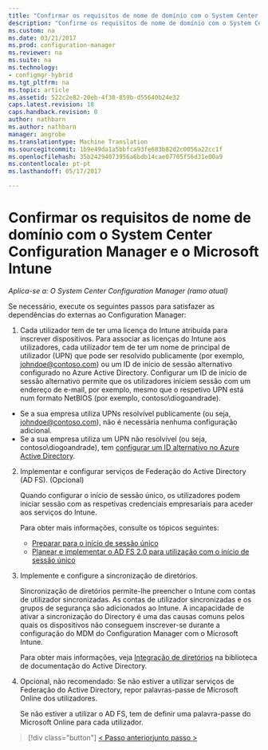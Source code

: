 ```yaml
---
title: "Confirmar os requisitos de nome de domínio com o System Center Configuration Manager | Documentos do Microsoft"
description: "Confirme os requisitos de nome de domínio com o System Center Configuration Manager."
ms.custom: na
ms.date: 03/21/2017
ms.prod: configuration-manager
ms.reviewer: na
ms.suite: na
ms.technology:
- configmgr-hybrid
ms.tgt_pltfrm: na
ms.topic: article
ms.assetid: 522c2e82-20eb-4f38-859b-d55640b24e32
caps.latest.revision: 18
caps.handback.revision: 0
author: nathbarn
ms.author: nathbarn
manager: angrobe
ms.translationtype: Machine Translation
ms.sourcegitcommit: 1b9e49da1a5bbfca93fe683b82d2c0056a22cc1f
ms.openlocfilehash: 35b24294073956a6bdb14cae07705f56d31e00a9
ms.contentlocale: pt-pt
ms.lasthandoff: 05/17/2017

---
```

# <a name="confirm-domain-name-requirements-with-system-center-configuration-manager-and-microsoft-intune"></a>Confirmar os requisitos de nome de domínio com o System Center Configuration Manager e o Microsoft Intune

*Aplica-se a: O System Center Configuration Manager (ramo atual)*

Se necessário, execute os seguintes passos para satisfazer as dependências do externas ao Configuration Manager:

1. Cada utilizador tem de ter uma licença do Intune atribuída para inscrever dispositivos. Para associar as licenças do Intune aos utilizadores, cada utilizador tem de ter um nome de principal de utilizador (UPN) que pode ser resolvido publicamente (por exemplo, johndoe@contoso.com) ou um ID de início de sessão alternativo configurado no Azure Active Directory. Configurar um ID de início de sessão alternativo permite que os utilizadores iniciem sessão com um endereço de e-mail, por exemplo, mesmo que o respetivo UPN está num formato NetBIOS (por exemplo, contoso\diogoandrade).

  - Se a sua empresa utiliza UPNs resolvível publicamente (ou seja, johndoe@contoso.com), não é necessária nenhuma configuração adicional.
  - Se a sua empresa utiliza um UPN não resolvível (ou seja, contoso\diogoandrade), tem [configurar um ID alternativo no Azure Active Directory](https://azure.microsoft.com/documentation/articles/active-directory-aadconnect-get-started-custom/#pages-under-the-section-sync).

2.  Implementar e configurar serviços de Federação do Active Directory (AD FS). (Opcional)

     Quando configurar o início de sessão único, os utilizadores podem iniciar sessão com as respetivas credenciais empresariais para aceder aos serviços do Intune.

     Para obter mais informações, consulte os tópicos seguintes:
    -   [Preparar para o início de sessão único](http://go.microsoft.com/fwlink/?LinkID=271124)
    -   [Planear e implementar o AD FS 2.0 para utilização com o início de sessão único](http://go.microsoft.com/fwlink/?LinkID=271125)

3.  Implemente e configure a sincronização de diretórios.

     Sincronização de diretórios permite-lhe preencher o Intune com contas de utilizador sincronizadas. As contas de utilizador sincronizadas e os grupos de segurança são adicionados ao Intune. A incapacidade de ativar a sincronização do Directory é uma das causas comuns pelos quais os dispositivos não conseguem inscrever-se durante a configuração do MDM do Configuration Manager com o Microsoft Intune.

     Para obter mais informações, veja [Integração de diretórios](http://go.microsoft.com/fwlink/?LinkID=271120) na biblioteca de documentação do Active Directory.

4.  Opcional, não recomendado: Se não estiver a utilizar serviços de Federação do Active Directory, repor palavras-passe de Microsoft Online dos utilizadores.

     Se não estiver a utilizar o AD FS, tem de definir uma palavra-passe do Microsoft Online para cada utilizador.

> [!div class="button"]
[< Passo anterior](create-mdm-collection.md)[junto passo >  ](configure-intune-subscription.md)

